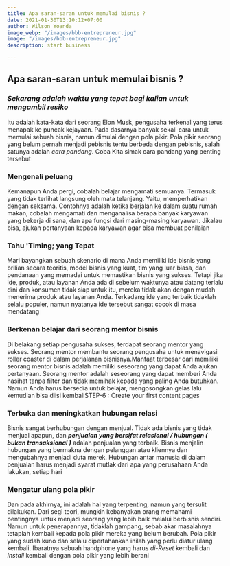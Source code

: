 ```yaml
---
title: Apa saran-saran untuk memulai bisnis ?
date: 2021-01-30T13:10:12+07:00
author: Wilson Yoanda
image_webp: "/images/bbb-entrepreneur.jpg"
image: "/images/bbb-entrepreneur.jpg"
description: start business

---
```

## Apa saran-saran untuk memulai bisnis ?

### **_Sekarang adalah waktu yang tepat bagi kalian untuk mengambil resiko_**

Itu adalah kata-kata dari seorang Elon Musk, pengusaha terkenal yang terus menapak ke puncak kejayaan. Pada dasarnya banyak sekali cara untuk memulai sebuah bisnis, namun dimulai dengan pola pikir. Pola pikir seorang yang belum pernah menjadi pebisnis tentu berbeda dengan pebisnis, salah satunya adalah _cara pandang_. Coba Kita simak cara pandang yang penting tersebut

### **Mengenali peluang**

Kemanapun Anda pergi, cobalah belajar mengamati semuanya. Termasuk yang tidak terlihat langsung oleh mata telanjang. Yaitu, memperhatikan dengan seksama. Contohnya adalah ketika berjalan ke dalam suatu rumah makan, cobalah mengamati dan menganalisa berapa banyak karyawan yang bekerja di sana, dan apa fungsi dari masing-masing karyawan. Jikalau bisa, ajukan pertanyaan kepada karyawan agar bisa membuat penilaian

### **Tahu 'Timing; yang Tepat**

Mari bayangkan sebuah skenario di mana Anda memiliki ide bisnis yang brilian secara teoritis, model bisnis yang kuat, tim yang luar biasa, dan pendanaan yang memadai untuk memastikan bisnis yang sukses. Tetapi jika ide, produk, atau layanan Anda ada di sebelum waktunya atau datang terlalu dini dan konsumen tidak siap untuk itu, mereka tidak akan dengan mudah menerima produk atau layanan Anda. Terkadang ide yang terbaik tidaklah selalu populer, namun nyatanya ide tersebut sangat cocok di masa mendatang

### **Berkenan belajar dari seorang mentor bisnis**

Di belakang setiap pengusaha sukses, terdapat seorang mentor yang sukses. Seorang mentor membantu seorang pengusaha untuk menavigasi roller coaster di dalam perjalanan bisnisnya.Manfaat terbesar dari memiliki seorang mentor bisnis adalah memiliki seseorang yang dapat Anda ajukan pertanyaan. Seorang mentor adalah seseorang yang dapat memberi Anda nasihat tanpa filter dan tidak memihak kepada yang paling Anda butuhkan. Namun Anda harus bersedia untuk belajar, mengosongkan gelas lalu kemudian bisa diisi kembaliSTEP-6 : Create your first content pages

### **Terbuka dan meningkatkan hubungan relasi**

Bisnis sangat berhubungan dengan menjual. Tidak ada bisnis yang tidak menjual apapun, dan **_penjualan yang bersifat relasional / hubungan ( bukan transaksional )_** adalah penjualan yang terbaik. Bisnis menjalin hubungan yang bermakna dengan pelanggan atau kliennya dan mengubahnya menjadi duta merek. Hubungan antar manusia di dalam penjualan harus menjadi syarat mutlak dari apa yang perusahaan Anda lakukan, setiap hari

### **Mengatur ulang pola pikir**

Dan pada akhirnya, ini adalah hal yang terpenting, namun yang tersulit dilakukan. Dari segi teori, mungkin kebanyakan orang memahami pentingnya untuk menjadi seorang yang lebih baik melalui berbisnis sendiri. Namun untuk penerapannya, tidaklah gampang, sebab akar masalahnya tetaplah kembali kepada pola pikir mereka yang belum berubah. Pola pikir yang sudah kuno dan selalu dipertahankan inilah yang perlu diatur ulang kembali. Ibaratnya sebuah handphone yang harus _di-Reset_ kembali dan _Install_ kembali dengan pola pikir yang lebih berani